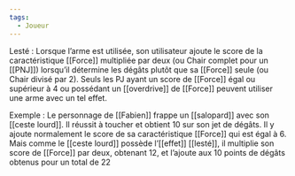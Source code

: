 ```yaml
---
tags:
  - Joueur
---
```

Lesté : 
	Lorsque l’arme est utilisée, son utilisateur ajoute le score de la caractéristique [[Force]] multipliée par deux (ou Chair complet pour un [[PNJ]]) lorsqu’il détermine les dégâts plutôt que sa [[Force]] seule (ou Chair divisé par 2). Seuls les PJ ayant un score de [[Force]] égal ou supérieur à 4 ou possédant un [[overdrive]] de [[Force]] peuvent utiliser une arme avec un tel effet. 

Exemple : 
	Le personnage de [[Fabien]] frappe un [[salopard]] avec son [[ceste lourd]]. Il réussit à toucher et obtient 10 sur son jet de dégâts. Il y ajoute normalement le score de sa caractéristique [[Force]] qui est égal à 6. Mais comme le [[ceste lourd]] possède l’[[effet]] [[lesté]], il multiplie son score de [[Force]] par deux, obtenant 12, et l’ajoute aux 10 points de dégâts obtenus pour un total de 22